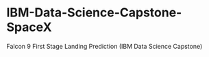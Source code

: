 # IBM-Data-Science-Capstone-SpaceX
Falcon 9 First Stage Landing Prediction (IBM Data Science Capstone)
